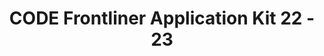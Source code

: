 ---
title: CODE Frontliner Application Kit 22 - 23
redirect_to: https://drive.google.com/drive/folders/1CHbmYc01n3HSUmSj6eCoRH2hSrsrS9Nr?usp=sharing
redirect_from: 
  - /FrontlinerKit2223
  - /frontlinerkit2223
---